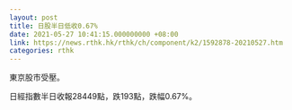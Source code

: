 ```yaml
---
layout: post
title: 日股半日低收0.67%
date: 2021-05-27 10:41:15.000000000 +08:00
link: https://news.rthk.hk/rthk/ch/component/k2/1592878-20210527.htm
categories: rthk
---
```


東京股市受壓。

日經指數半日收報28449點，跌193點，跌幅0.67%。
